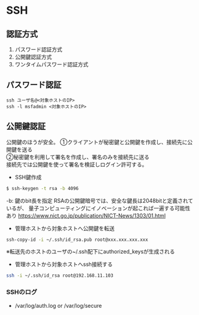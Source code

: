 # SSH

## 認証方式
1. パスワード認証方式
2. 公開鍵認証方式
3. ワンタイムパスワード認証方式

## パスワード認証
```
ssh ユーザ名@<対象ホストのIP>
ssh -l msfadmin <対象ホストのIP>
```

## 公開鍵認証
公開鍵のほうが安全。
①クライアントが秘密鍵と公開鍵を作成し、接続先に公開鍵を送る  
②秘密鍵を利用して署名を作成し、署名のみを接続先に送る  
 接続先では公開鍵を使って署名を検証しログイン許可する。  

- SSH鍵作成
```bash
$ ssh-keygen -t rsa -b 4096
```
-b: 鍵のbit長を指定
RSAの公開鍵暗号では、安全な鍵長は2048bitと定義されているが、
量子コンピューティングにイノベーションが起これば一遍する可能性あり
https://www.nict.go.jp/publication/NICT-News/1303/01.html

- 管理ホストから対象ホストへ公開鍵を転送
```bash
ssh-copy-id -i ~/.ssh/id_rsa.pub root@xxx.xxx.xxx.xxx
```
※転送先のホストのユーザの~/.ssh配下にauthorized_keysが生成される

- 管理ホストから対象ホストへssh接続する
```bash
ssh -i ~/.ssh/id_rsa root@192.168.11.103
```

### SSHのログ
- /var/log/auth.log or /var/log/secure

